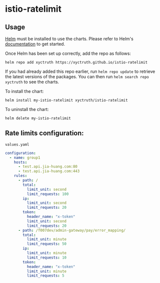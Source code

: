 # istio-ratelimit

## Usage

[Helm](https://helm.sh) must be installed to use the charts.  Please refer to
Helm's [documentation](https://helm.sh/docs) to get started.

Once Helm has been set up correctly, add the repo as follows:

    helm repo add xyctruth https://xyctruth.github.io/istio-ratelimit

If you had already added this repo earlier, run `helm repo update` to retrieve
the latest versions of the packages.  You can then run `helm search repo
xyctruth` to see the charts.

To install the <chart-name> chart:

    helm install my-istio-ratelimit xyctruth/istio-ratelimit

To uninstall the chart:

    helm delete my-istio-ratelimit

## Rate limits configuration:

`values.yaml`

```yaml
configuration:
  - name: group1
    hosts:
      - test.api.jia-huang.com:80
      - test.api.jia-huang.com:443
    rules:
      - path: /
        total:
          limit_unit: second
          limit_requests: 100
        ip:
          limit_unit: second
          limit_requests: 20
        token:
          header_name: "x-token"
          limit_unit: second
          limit_requests: 20
      - path: /f007dev/admin-gateway/pay/error_mapping/
        total:
          limit_unit: minute
          limit_requests: 50
        ip:
          limit_unit: minute
          limit_requests: 10
        token:
          header_name: "x-token"
          limit_unit: minute
          limit_requests: 5
```